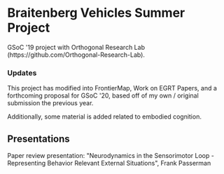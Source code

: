 <h1>Braitenberg Vehicles Summer Project</h2>
GSoC '19 project with Orthogonal Research Lab (https://github.com/Orthogonal-Research-Lab).

### Updates
This project has modified into FrontierMap, Work on EGRT Papers, and a forthcoming proposal for GSoC '20, based off of my own / original submission the previous year. 

Additionally, some material is added related to embodied cognition. 


<h2>Presentations</h2>
Paper review presentation: "Neurodynamics in the Sensorimotor Loop - Representing Behavior Relevant External Situations", Frank Passerman


